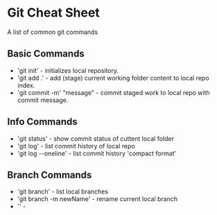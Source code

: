 # Git Cheat Sheet

A list of common git commands


## Basic Commands
* 'git init' - initializes local repository.
* 'git add .' - add (stage) current working folder content
to local repo index.
* 'git commit -m' "message" - commit staged work to local repo with commit message.

## Info Commands
* 'git status' - show commit status of cuttent local folder
* 'git log' - list commit history of local repo
* 'git log --oneline' - list commit history 'compact format'


## Branch Commands
* 'git branch' - list local branches
* 'git branch -m newName' - rename current local branch
* '' -
